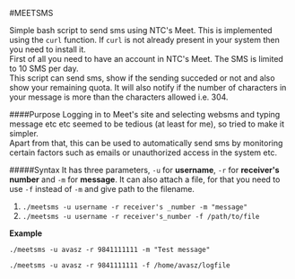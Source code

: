 #MEETSMS

Simple bash script to send sms using NTC's Meet. This is implemented using the `curl` function. If `curl` is not already present in your system then you need to install it.   
First of all you need to have an account in NTC's Meet. The SMS is limited to 10 SMS per day.  
This script can send sms, show if the sending succeded or not and also show your remaining quota. It will also notify if the number of characters in your message is more than the characters allowed i.e. 304.   

####Purpose
Logging in to Meet's site and selecting websms and typing message etc etc seemed to be tedious (at least for me), so tried to make it simpler.  
Apart from that, this can be used to automatically send sms by monitoring certain factors such as emails or unauthorized access in the system etc.  

#####Syntax
It has three parameters, `-u` for **username**, `-r` for **receiver's number** and `-m` for **message**. It can also attach a file, for that you need to use `-f` instead of `-m` and give path to the filename.  

1. `./meetsms -u username -r receiver's _number -m "message"`
2. `./meetsms -u username -r receiver's_number -f /path/to/file`

**Example**  
```shell
./meetsms -u avasz -r 9841111111 -m "Test message"
```

```shell
./meetsms -u avasz -r 9841111111 -f /home/avasz/logfile
```


